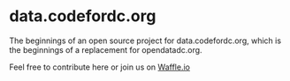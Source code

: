 # data.codefordc.org
The beginnings of an open source project for data.codefordc.org, which is the beginnings of a replacement for opendatadc.org.

Feel free to contribute here or join us on [Waffle.io](https://waffle.io/codefordc/data.codefordc.org)
